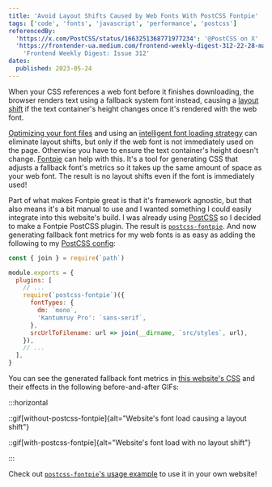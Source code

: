 ```yaml
---
title: 'Avoid Layout Shifts Caused by Web Fonts With PostCSS Fontpie'
tags: ['code', 'fonts', 'javascript', 'performance', 'postcss']
referencedBy:
  'https://x.com/PostCSS/status/1663251368771977234': '@PostCSS on X'
  'https://frontender-ua.medium.com/frontend-weekly-digest-312-22-28-may-2023-6dc34fa067d6':
    'Frontend Weekly Digest: Issue 312'
dates:
  published: 2023-05-24
---
```


When your CSS references a web font before it finishes downloading, the browser
renders text using a fallback system font instead, causing a
[layout shift](https://web.dev/cls) if the text container's height changes once
it's rendered with the web font.

[Optimizing your font files](https://simonhearne.com/2021/layout-shifts-webfonts#optimise-font-files)
and using an
[intelligent font loading strategy](https://simonhearne.com/2021/layout-shifts-webfonts#deliver-your-fonts-fast)
can eliminate layout shifts, but only if the web font is not immediately used on
the page. Otherwise you have to ensure the text container's height doesn't
change. [Fontpie](https://github.com/pixel-point/fontpie) can help with this.
It's a tool for generating CSS that adjusts a fallback font's metrics so it
takes up the same amount of space as your web font. The result is no layout
shifts even if the font is immediately used!

Part of what makes Fontpie great is that it's framework agnostic, but that also
means it's a bit manual to use and I wanted something I could easily integrate
into this website's build. I was already using
[PostCSS](https://github.com/postcss/postcss) so I decided to make a Fontpie
PostCSS plugin. The result is
[`postcss-fontpie`](https://github.com/TomerAberbach/postcss-fontpie). And now
generating fallback font metrics for my web fonts is as easy as adding the
following to my
[PostCSS config](https://github.com/TomerAberbach/website/blob/main/postcss.config.js):

```js title=postcss.config.js
const { join } = require(`path`)

module.exports = {
  plugins: [
    // ...
    require(`postcss-fontpie`)({
      fontTypes: {
        dm: `mono`,
        'Kantumruy Pro': `sans-serif`,
      },
      srcUrlToFilename: url => join(__dirname, `src/styles`, url),
    }),
    // ...
  ],
}
```

You can see the generated fallback font metrics in
[this website's CSS]($fonts.css) and their effects in the following
before-and-after GIFs:

:::horizontal

::gif[without-postcss-fontpie]{alt="Website's font load causing a layout shift"}

::gif[with-postcss-fontpie]{alt="Website's font load with no layout shift"}

:::

Check out
[`postcss-fontpie`'s usage example](https://github.com/TomerAberbach/postcss-fontpie#usage)
to use it in your own website!
